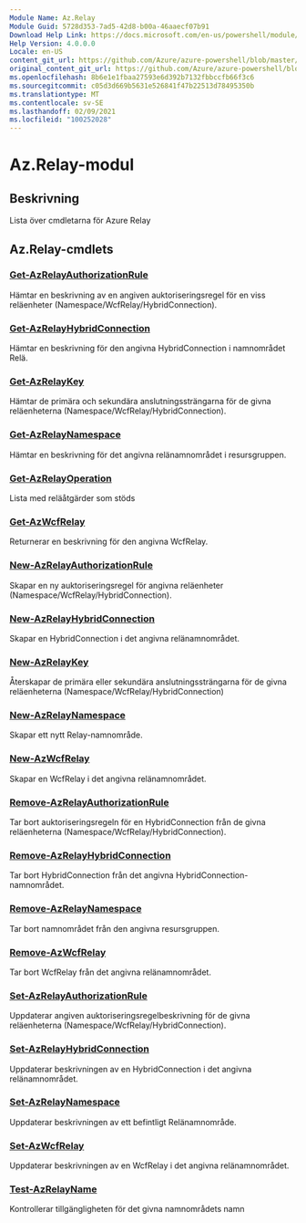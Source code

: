 ```yaml
---
Module Name: Az.Relay
Module Guid: 5728d353-7ad5-42d8-b00a-46aaecf07b91
Download Help Link: https://docs.microsoft.com/en-us/powershell/module/az.relay
Help Version: 4.0.0.0
Locale: en-US
content_git_url: https://github.com/Azure/azure-powershell/blob/master/src/Relay/Relay/help/Az.Relay.md
original_content_git_url: https://github.com/Azure/azure-powershell/blob/master/src/Relay/Relay/help/Az.Relay.md
ms.openlocfilehash: 8b6e1e1fbaa27593e6d392b7132fbbccfb66f3c6
ms.sourcegitcommit: c05d3d669b5631e526841f47b22513d78495350b
ms.translationtype: MT
ms.contentlocale: sv-SE
ms.lasthandoff: 02/09/2021
ms.locfileid: "100252028"
---
```

# Az.Relay-modul
## Beskrivning
Lista över cmdletarna för Azure Relay

## Az.Relay-cmdlets
### [Get-AzRelayAuthorizationRule](Get-AzRelayAuthorizationRule.md)
Hämtar en beskrivning av en angiven auktoriseringsregel för en viss reläenheter (Namespace/WcfRelay/HybridConnection).

### [Get-AzRelayHybridConnection](Get-AzRelayHybridConnection.md)
Hämtar en beskrivning för den angivna HybridConnection i namnområdet Relä.

### [Get-AzRelayKey](Get-AzRelayKey.md)
Hämtar de primära och sekundära anslutningssträngarna för de givna reläenheterna (Namespace/WcfRelay/HybridConnection).

### [Get-AzRelayNamespace](Get-AzRelayNamespace.md)
Hämtar en beskrivning för det angivna relänamnområdet i resursgruppen.

### [Get-AzRelayOperation](Get-AzRelayOperation.md)
Lista med reläåtgärder som stöds

### [Get-AzWcfRelay](Get-AzWcfRelay.md)
Returnerar en beskrivning för den angivna WcfRelay.

### [New-AzRelayAuthorizationRule](New-AzRelayAuthorizationRule.md)
Skapar en ny auktoriseringsregel för angivna reläenheter (Namespace/WcfRelay/HybridConnection).

### [New-AzRelayHybridConnection](New-AzRelayHybridConnection.md)
Skapar en HybridConnection i det angivna relänamnområdet.

### [New-AzRelayKey](New-AzRelayKey.md)
Återskapar de primära eller sekundära anslutningssträngarna för de givna reläenheterna (Namespace/WcfRelay/HybridConnection)

### [New-AzRelayNamespace](New-AzRelayNamespace.md)
Skapar ett nytt Relay-namnområde.

### [New-AzWcfRelay](New-AzWcfRelay.md)
Skapar en WcfRelay i det angivna relänamnområdet.

### [Remove-AzRelayAuthorizationRule](Remove-AzRelayAuthorizationRule.md)
Tar bort auktoriseringsregeln för en HybridConnection från de givna reläenheterna (Namespace/WcfRelay/HybridConnection).

### [Remove-AzRelayHybridConnection](Remove-AzRelayHybridConnection.md)
Tar bort HybridConnection från det angivna HybridConnection-namnområdet.

### [Remove-AzRelayNamespace](Remove-AzRelayNamespace.md)
Tar bort namnområdet från den angivna resursgruppen. 

### [Remove-AzWcfRelay](Remove-AzWcfRelay.md)
Tar bort WcfRelay från det angivna relänamnområdet.

### [Set-AzRelayAuthorizationRule](Set-AzRelayAuthorizationRule.md)
Uppdaterar angiven auktoriseringsregelbeskrivning för de givna reläenheterna (Namespace/WcfRelay/HybridConnection).

### [Set-AzRelayHybridConnection](Set-AzRelayHybridConnection.md)
Uppdaterar beskrivningen av en HybridConnection i det angivna relänamnområdet.

### [Set-AzRelayNamespace](Set-AzRelayNamespace.md)
Uppdaterar beskrivningen av ett befintligt Relänamnområde.

### [Set-AzWcfRelay](Set-AzWcfRelay.md)
Uppdaterar beskrivningen av en WcfRelay i det angivna relänamnområdet.

### [Test-AzRelayName](Test-AzRelayName.md)
Kontrollerar tillgängligheten för det givna namnområdets namn

